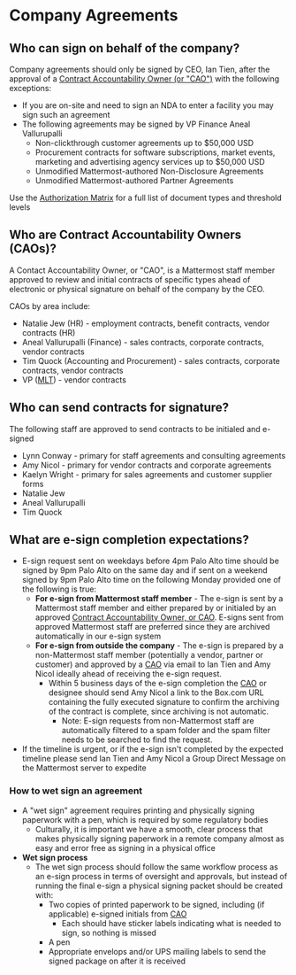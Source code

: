 # Company Agreements

## Who can sign on behalf of the company?

Company agreements should only be signed by CEO, Ian Tien, after the approval of a [Contract Accountability Owner \(or "CAO"\)](company-agreements.md#who-are-contract-accountability-owners-caos) with the following exceptions:

* If you are on-site and need to sign an NDA to enter a facility you may sign such an agreement 
* The following agreements may be signed by VP Finance Aneal Vallurupalli 
  * Non-clickthrough customer agreements up to $50,000 USD 
  * Procurement contracts for software subscriptions, market events, marketing and advertising agency services up to $50,000 USD 
  * Unmodified Mattermost-authored Non-Disclosure Agreements 
  * Unmodified Mattermost-authored Partner Agreements 

Use the [Authorization Matrix](https://docs.google.com/spreadsheets/d/1fDIMiO0uydB_1zCUxZ4sGfSnBJ0P_49zbeQGgTqbYPI/edit?usp=sharing) for a full list of document types and threshold levels 

## Who are Contract Accountability Owners \(CAOs\)?

A Contact Accountability Owner, or "CAO", is a Mattermost staff member approved to review and initial contracts of specific types ahead of electronic or physical signature on behalf of the company by the CEO.

CAOs by area include:

* Natalie Jew \(HR\) - employment contracts, benefit contracts, vendor contracts (HR) 
* Aneal Vallurupalli \(Finance\) - sales contracts, corporate contracts, vendor contracts
* Tim Quock \(Accounting and Procurement\) - sales contracts, corporate contracts, vendor contracts
* VP \([MLT](https://handbook.mattermost.com/operations/operations/mlt-cadence#mattermost-leadership-team-mlt)\) - vendor contracts

## Who can send contracts for signature?

The following staff are approved to send contracts to be initialed and e-signed

* Lynn Conway  - primary for staff agreements and consulting agreements
* Amy Nicol - primary for vendor contracts and corporate agreements 
* Kaelyn Wright - primary for sales agreements and customer supplier forms
* Natalie Jew
* Aneal Vallurupalli
* Tim Quock 

## What are e-sign completion expectations?

* E-sign request sent on weekdays before 4pm Palo Alto time should be signed by 9pm Palo Alto on the same day and if sent on a weekend signed by 9pm Palo Alto time on the following Monday provided one of the following is true: 
  * **For e-sign from Mattermost staff member** - The e-sign is sent by a Mattermost staff member and either prepared by or initialed by an approved [Contract Accountability Owner, or CAO](company-agreements.md#who-are-contract-accountability-owners-caos). E-signs sent from approved Mattermost staff are preferred since they are archived automatically in our e-sign system 
  * **For e-sign from outside the company** - The e-sign is prepared by a non-Mattermost staff member \(potentially a vendor, partner or customer\) and approved by a [CAO](company-agreements.md#who-are-contract-accountability-owners-caos) via email to Ian Tien and Amy Nicol ideally ahead of receiving the e-sign request.
    * Within 5 business days of the e-sign completion the [CAO](company-agreements.md#who-are-contract-accountability-owners-caos) or designee should send Amy Nicol a link to the Box.com URL containing the fully executed signature to confirm the archiving of the contract is complete, since archiving is not automatic. 
      * Note: E-sign requests from non-Mattermost staff are automatically filtered to a spam folder and the spam filter needs to be searched to find the request.
* If the timeline is urgent, or if the e-sign isn't completed by the expected timeline please send Ian Tien and Amy Nicol a Group Direct Message on the Mattermost server to expedite

### How to wet sign an agreement

* A "wet sign" agreement requires printing and physically signing paperwork with a pen, which is required by some regulatory bodies
  * Culturally, it is important we have a smooth, clear process that makes physically signing paperwork in a remote company almost as easy and error free as signing in a physical office 
* **Wet sign process** 
  * The wet sign process should follow the same workflow process as an e-sign process in terms of oversight and approvals, but instead of running the final e-sign a physical signing packet should be created with: 
    * Two copies of printed paperwork to be signed, including \(if applicable\) e-signed initials from [CAO](../../company/about-mattermost/list-of-terms.md#cao) 
      * Each should have sticker labels indicating what is needed to sign, so nothing is missed
    * A pen
    * Appropriate envelops and/or UPS mailing labels to send the signed package on after it is received